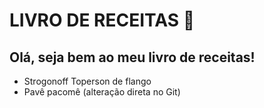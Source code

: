 # LIVRO DE RECEITAS :book:

## Olá, seja bem ao meu livro de receitas!

- Strogonoff Toperson de flango
- Pavê pacomê (alteração direta no Git)
